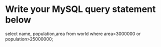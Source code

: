 # Write your MySQL query statement below
select name, population,area from world
where area>3000000 or population>25000000;
